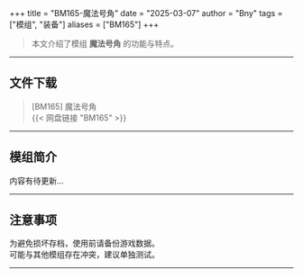 +++
title = "BM165-魔法号角"
date = "2025-03-07"
author = "Bny"
tags = ["模组", "装备"]
aliases = ["BM165"]
+++

> 本文介绍了模组 **魔法号角** 的功能与特点。

---

## 文件下载

> [BM165] 魔法号角  
{{< 网盘链接 "BM165" >}}  

---

## 模组简介

>  
内容有待更新...  

---

## 注意事项

>  
为避免损坏存档，使用前请备份游戏数据。  
可能与其他模组存在冲突，建议单独测试。  

---

